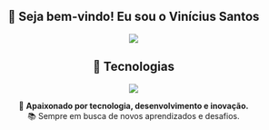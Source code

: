 <div align="center">
  
  ## 👋 Seja bem-vindo! Eu sou o **Vinícius Santos**  
  
  <a href="https://www.linkedin.com/in/viniciusnt/" target="_blank" rel="noopener noreferrer">
    <img src="https://img.shields.io/badge/LinkedIn-0077B5?style=for-the-badge&logo=linkedin&logoColor=white">
  </a>
  
  ## 🚀 Tecnologias  
  <p align="center">
    <a href="https://skillicons.dev">
      <img src="https://skillicons.dev/icons?i=html,css,js,nodejs,git,github,java,php,laravel,postman,mysql,phpstorm,vscode,notion,windows,ubuntu" />
    </a>
  </p>
  
  🎯 **Apaixonado por tecnologia, desenvolvimento e inovação.**  
  📚 Sempre em busca de novos aprendizados e desafios.  
</div>

